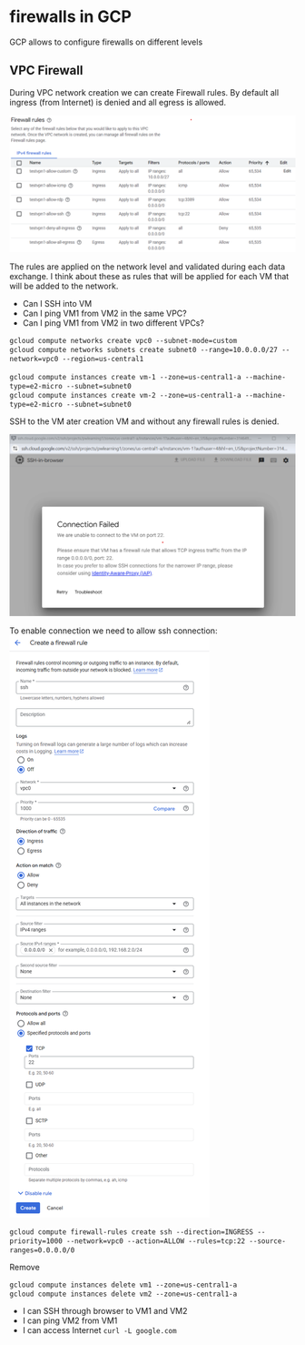 # firewalls in GCP

GCP allows to configure firewalls on different levels

## VPC Firewall
During VPC network creation we can create Firewall rules. By default all ingress (from Internet) is denied and all egress is allowed. 

![VPCFirewall](./Images/Firewalls/VPCFirewall.png)

The rules are applied on the network level and validated during each data exchange. I think about these as rules that will be applied for each VM that will be added to the network. 

- Can I SSH into VM
- Can I ping VM1 from VM2 in the same VPC?
- Can I ping VM1 from VM2 in two different VPCs?

```
gcloud compute networks create vpc0 --subnet-mode=custom
gcloud compute networks subnets create subnet0 --range=10.0.0.0/27 --network=vpc0 --region=us-central1

gcloud compute instances create vm-1 --zone=us-central1-a --machine-type=e2-micro --subnet=subnet0
gcloud compute instances create vm-2 --zone=us-central1-a --machine-type=e2-micro --subnet=subnet0
```
SSH to the VM ater creation VM and without any firewall rules is denied.

![ConnectionFailed](./Images/Firewalls/ConnectionRejected.png)

To enable connection we need to allow ssh connection:
![sshrule](./Images/Firewalls/SSHrule.png)
```
gcloud compute firewall-rules create ssh --direction=INGRESS --priority=1000 --network=vpc0 --action=ALLOW --rules=tcp:22 --source-ranges=0.0.0.0/0
```

Remove
```
gcloud compute instances delete vm1 --zone=us-central1-a
gcloud compute instances delete vm2 --zone=us-central1-a

```
- I can SSH through browser to VM1 and VM2
- I can ping VM2 from VM1
- I can access Internet ```curl -L google.com```
